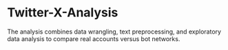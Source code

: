 # Twitter-X-Analysis
The analysis combines data wrangling, text preprocessing, and exploratory data analysis to compare real accounts versus bot networks.
